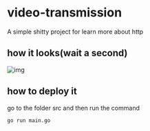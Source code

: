 # video-transmission
A simple shitty project for learn more about http
## how it looks(wait a second)
![img](https://media.discordapp.net/attachments/820472030474272769/859397345963409408/ezgif.com-gif-maker.gif)

## how to deploy it

go to the folder src and then run the command 
```
go run main.go
```
